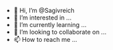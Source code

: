- 👋 Hi, I’m @Sagivreich
- 👀 I’m interested in ...
- 🌱 I’m currently learning ...
- 💞️ I’m looking to collaborate on ...
- 📫 How to reach me ...

<!---
Sagivreich/Sagivreich is a ✨ special ✨ repository because its `README.md` (this file) appears on your GitHub profile.
You can click the Preview link to take a look at your changes.
--->
